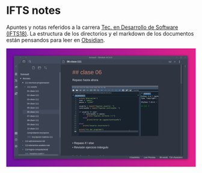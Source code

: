 # IFTS notes
Apuntes y notas referidos a la carrera [Tec. en Desarrollo de Software (IFTS18)](https://www.ifts18.edu.ar/). La estructura de los directorios y el markdown de los documentos están pensandos para leer en [Obsidian](https://obsidian.md/).

![](./snapshot.png)